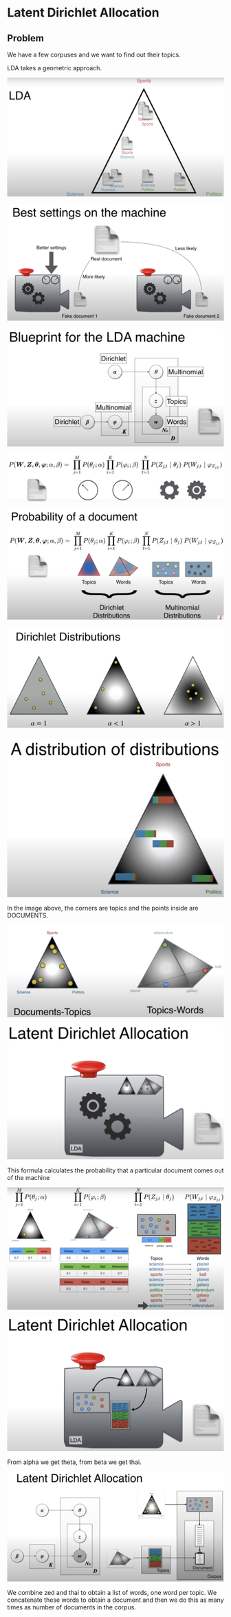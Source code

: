 # Latent Dirichlet Allocation

## Problem
We have a few corpuses and we want to find out their topics.

LDA takes a geometric approach.

![images/LDA.png](images/LDA.png)

![images/best_setting.png](images/best_setting.png)

![images/blueprint.png](images/blueprint.png)

![images/setting.png](images/setting.png)

![images/setting_2.png](images/setting_2.png)

![images/alpha.png](images/alpha.png)

![images/dist_of_dist.png](images/dist_of_dist.png)

In the image above, the corners are topics and the points inside are DOCUMENTS.

![images/dirichle_distributions.png](images/dirichle_distributions.png)

![images/latentDA.png](images/latentDA.png)

This formula calculates the probability that a particular document comes out of the machine

![images/LDA_formula.png](images/LDA_formula.png)

![images/LDA_formula_image.png](images/LDA_formula_image.png)


From alpha we get theta, from beta we get thai.

![images/LDA_formula_graph.png](images/LDA_formula_graph.png)

We combine zed and thai to obtain a list of words, one word per topic. We concatenate these words to obtain a document and then we do this as many times as number of documents in the corpus.
